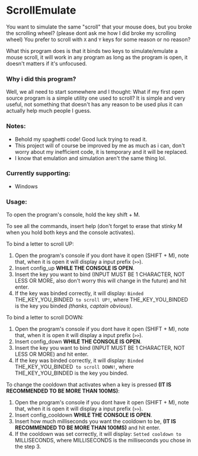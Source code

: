 # ScrollEmulate

You want to simulate the same "scroll" that your mouse does, but you broke the scrolling wheel? (please dont ask me how I did broke my scrolling wheel)
You prefer to scroll with ``X`` and ``Y`` keys for some reason or no reason?

What this program does is that it binds two keys to simulate/emulate a mouse scroll, it will work in any program as long as the program is open, it doesn't matters if it's unfocused.

### Why i did this program?
Well, we all need to start somewhere and I thought: What if my first open source program is a simple utility one used to scroll?
It is simple and very useful, not something that doesn't has any reason to be used plus it can actually help much people I guess.

### Notes:
- Behold my spaghetti code! Good luck trying to read it.
- This project will of course be improved by me as much as i can, don't worry about my inefficient code, it is temporary and it will be replaced.
- I know that emulation and simulation aren't the same thing lol.


### Currently supporting:
- Windows

### Usage:

To open the program's console, hold the key shift + M.

To see all the commands, insert help (don't forget to erase that stinky M when you hold both keys and the console activates).

To bind a letter to scroll UP:
1. Open the program's console if you dont have it open (SHIFT + M), note that, when it is open it will display a input prefix (``>>``).
2. Insert config_up __WHILE THE CONSOLE IS OPEN__.
3. Insert the key you want to bind (INPUT MUST BE 1 CHARACTER, NOT LESS OR MORE, also don't worry this will change in the future) and hit enter.
4. If the key was binded correctly, it will display: ``Binded ``THE_KEY_YOU_BINDED`` to scroll UP!``, where THE_KEY_YOU_BINDED is the key you binded *(thanks, captain obvious)*.

To bind a letter to scroll DOWN:
1. Open the program's console if you dont have it open (SHIFT + M), note that, when it is open it will display a input prefix (``>>``).
2. Insert config_down __WHILE THE CONSOLE IS OPEN__.
3. Insert the key you want to bind (INPUT MUST BE 1 CHARACTER, NOT LESS OR MORE) and hit enter.
4. If the key was binded correctly, it will display: ``Binded ``THE_KEY_YOU_BINDED`` to scroll DOWN!``, where THE_KEY_YOU_BINDED is the key you binded.


To change the cooldown that activates when a key is pressed **(IT IS RECOMMENDED TO BE MORE THAN 100MS)**:
1. Open the program's console if you dont have it open (SHIFT + M), note that, when it is open it will display a input prefix (``>>``).
2. Insert config_cooldown __WHILE THE CONSOLE IS OPEN__.
3. Insert how much milliseconds you want the cooldown to be, **(IT IS RECOMMENDED TO BE MORE THAN 100MS)**  and hit enter.
4. If the cooldown was set correctly, it will display: ``Setted cooldown to ``MILLISECONDS, where MILLISECONDS is the milliseconds you chose in the step 3.

